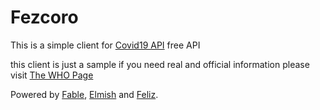 # Fezcoro
This is a simple client for [Covid19 API](https://covid19api.com/) free API

this client is just a sample if you need real and official information please visit [The WHO Page](https://www.who.int/emergencies/diseases/novel-coronavirus-2019/events-as-they-happen)


Powered by [Fable](http://fable.io/), [Elmish](https://fable-elmish.github.io/) and [Feliz](https://github.com/Zaid-Ajaj/Feliz).
